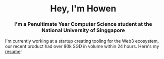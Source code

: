 <h1 align="center">Hey, I'm Howen</h1>
<h3 align="center">I'm a Penultimate Year Computer Science student at the National University of Singgapore</h3>

I'm currently working at a startup creating tooling for the Web3 ecosystem, our recent product had over 80k SGD in volume within 24 hours. Here's my [resume](https://github.com/howen02/portfolio/blob/main/public/Resume_YapHoWen_Sep24.pdf)!

